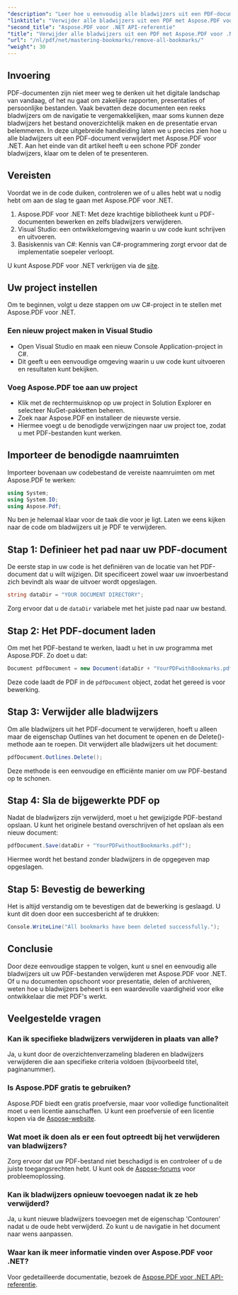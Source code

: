 ```yaml
---
"description": "Leer hoe u eenvoudig alle bladwijzers uit een PDF-document verwijdert met Aspose.PDF voor .NET. Deze stapsgewijze handleiding biedt gedetailleerde instructies."
"linktitle": "Verwijder alle bladwijzers uit een PDF met Aspose.PDF voor .NET"
"second_title": "Aspose.PDF voor .NET API-referentie"
"title": "Verwijder alle bladwijzers uit een PDF met Aspose.PDF voor .NET"
"url": "/nl/pdf/net/mastering-bookmarks/remove-all-bookmarks/"
"weight": 30
---
```


## Invoering

PDF-documenten zijn niet meer weg te denken uit het digitale landschap van vandaag, of het nu gaat om zakelijke rapporten, presentaties of persoonlijke bestanden. Vaak bevatten deze documenten een reeks bladwijzers om de navigatie te vergemakkelijken, maar soms kunnen deze bladwijzers het bestand onoverzichtelijk maken en de presentatie ervan belemmeren. In deze uitgebreide handleiding laten we u precies zien hoe u alle bladwijzers uit een PDF-document verwijdert met Aspose.PDF voor .NET. Aan het einde van dit artikel heeft u een schone PDF zonder bladwijzers, klaar om te delen of te presenteren.

## Vereisten

Voordat we in de code duiken, controleren we of u alles hebt wat u nodig hebt om aan de slag te gaan met Aspose.PDF voor .NET.

1. Aspose.PDF voor .NET: Met deze krachtige bibliotheek kunt u PDF-documenten bewerken en zelfs bladwijzers verwijderen.
2. Visual Studio: een ontwikkelomgeving waarin u uw code kunt schrijven en uitvoeren.
3. Basiskennis van C#: Kennis van C#-programmering zorgt ervoor dat de implementatie soepeler verloopt.

U kunt Aspose.PDF voor .NET verkrijgen via de [site](https://releases.aspose.com/pdf/net/).

## Uw project instellen

Om te beginnen, volgt u deze stappen om uw C#-project in te stellen met Aspose.PDF voor .NET.

### Een nieuw project maken in Visual Studio

- Open Visual Studio en maak een nieuw Console Application-project in C#.
- Dit geeft u een eenvoudige omgeving waarin u uw code kunt uitvoeren en resultaten kunt bekijken.

### Voeg Aspose.PDF toe aan uw project

- Klik met de rechtermuisknop op uw project in Solution Explorer en selecteer NuGet-pakketten beheren.
- Zoek naar Aspose.PDF en installeer de nieuwste versie.
- Hiermee voegt u de benodigde verwijzingen naar uw project toe, zodat u met PDF-bestanden kunt werken.

## Importeer de benodigde naamruimten

Importeer bovenaan uw codebestand de vereiste naamruimten om met Aspose.PDF te werken:

```csharp
using System;
using System.IO;
using Aspose.Pdf;
```

Nu ben je helemaal klaar voor de taak die voor je ligt. Laten we eens kijken naar de code om bladwijzers uit je PDF te verwijderen.

## Stap 1: Definieer het pad naar uw PDF-document

De eerste stap in uw code is het definiëren van de locatie van het PDF-document dat u wilt wijzigen. Dit specificeert zowel waar uw invoerbestand zich bevindt als waar de uitvoer wordt opgeslagen.

```csharp
string dataDir = "YOUR DOCUMENT DIRECTORY";
```

Zorg ervoor dat u de `dataDir` variabele met het juiste pad naar uw bestand.

## Stap 2: Het PDF-document laden

Om met het PDF-bestand te werken, laadt u het in uw programma met Aspose.PDF. Zo doet u dat:

```csharp
Document pdfDocument = new Document(dataDir + "YourPDFwithBookmarks.pdf");
```

Deze code laadt de PDF in de `pdfDocument` object, zodat het gereed is voor bewerking.

## Stap 3: Verwijder alle bladwijzers

Om alle bladwijzers uit het PDF-document te verwijderen, hoeft u alleen maar de eigenschap Outlines van het document te openen en de Delete()-methode aan te roepen. Dit verwijdert alle bladwijzers uit het document:

```csharp
pdfDocument.Outlines.Delete();
```

Deze methode is een eenvoudige en efficiënte manier om uw PDF-bestand op te schonen.

## Stap 4: Sla de bijgewerkte PDF op

Nadat de bladwijzers zijn verwijderd, moet u het gewijzigde PDF-bestand opslaan. U kunt het originele bestand overschrijven of het opslaan als een nieuw document:

```csharp
pdfDocument.Save(dataDir + "YourPDFwithoutBookmarks.pdf");
```

Hiermee wordt het bestand zonder bladwijzers in de opgegeven map opgeslagen.

## Stap 5: Bevestig de bewerking

Het is altijd verstandig om te bevestigen dat de bewerking is geslaagd. U kunt dit doen door een succesbericht af te drukken:

```csharp
Console.WriteLine("All bookmarks have been deleted successfully.");
```

## Conclusie

Door deze eenvoudige stappen te volgen, kunt u snel en eenvoudig alle bladwijzers uit uw PDF-bestanden verwijderen met Aspose.PDF voor .NET. Of u nu documenten opschoont voor presentatie, delen of archiveren, weten hoe u bladwijzers beheert is een waardevolle vaardigheid voor elke ontwikkelaar die met PDF's werkt.

## Veelgestelde vragen

### Kan ik specifieke bladwijzers verwijderen in plaats van alle?

Ja, u kunt door de overzichtenverzameling bladeren en bladwijzers verwijderen die aan specifieke criteria voldoen (bijvoorbeeld titel, paginanummer).

### Is Aspose.PDF gratis te gebruiken?

Aspose.PDF biedt een gratis proefversie, maar voor volledige functionaliteit moet u een licentie aanschaffen. U kunt een proefversie of een licentie kopen via de [Aspose-website](https://purchase.aspose.com/buy).

### Wat moet ik doen als er een fout optreedt bij het verwijderen van bladwijzers?

Zorg ervoor dat uw PDF-bestand niet beschadigd is en controleer of u de juiste toegangsrechten hebt. U kunt ook de [Aspose-forums](https://forum.aspose.com/c/pdf/9) voor probleemoplossing.

### Kan ik bladwijzers opnieuw toevoegen nadat ik ze heb verwijderd?

Ja, u kunt nieuwe bladwijzers toevoegen met de eigenschap 'Contouren' nadat u de oude hebt verwijderd. Zo kunt u de navigatie in het document naar wens aanpassen.

### Waar kan ik meer informatie vinden over Aspose.PDF voor .NET?

Voor gedetailleerde documentatie, bezoek de [Aspose.PDF voor .NET API-referentie](https://reference.aspose.com/pdf/net/).